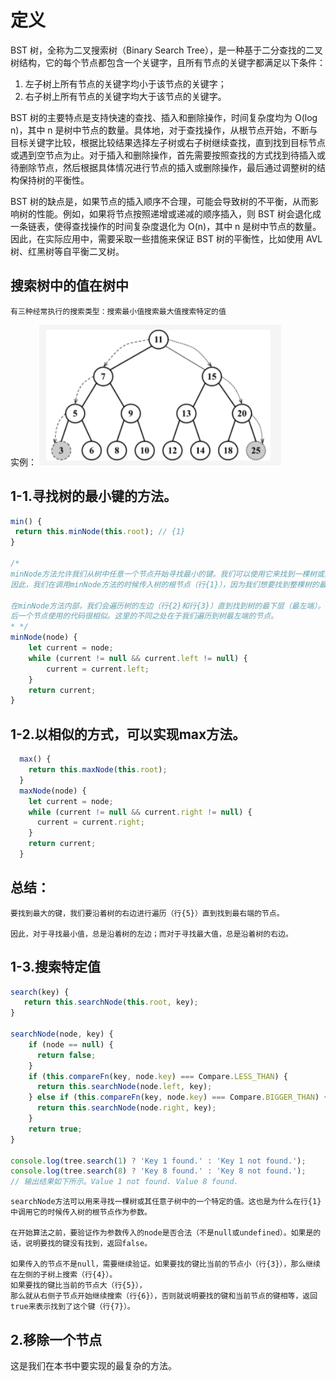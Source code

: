 # 定义
BST 树，全称为二叉搜索树（Binary Search Tree），是一种基于二分查找的二叉树结构，它的每个节点都包含一个关键字，且所有节点的关键字都满足以下条件：

1. 左子树上所有节点的关键字均小于该节点的关键字；
2. 右子树上所有节点的关键字均大于该节点的关键字。

BST 树的主要特点是支持快速的查找、插入和删除操作，时间复杂度均为 O(log n)，其中 n 是树中节点的数量。具体地，对于查找操作，从根节点开始，不断与目标关键字比较，根据比较结果选择左子树或右子树继续查找，直到找到目标节点或遇到空节点为止。对于插入和删除操作，首先需要按照查找的方式找到待插入或待删除节点，然后根据具体情况进行节点的插入或删除操作，最后通过调整树的结构保持树的平衡性。

BST 树的缺点是，如果节点的插入顺序不合理，可能会导致树的不平衡，从而影响树的性能。例如，如果将节点按照递增或递减的顺序插入，则 BST 树会退化成一条链表，使得查找操作的时间复杂度退化为 O(n)，其中 n 是树中节点的数量。因此，在实际应用中，需要采取一些措施来保证 BST 树的平衡性，比如使用 AVL 树、红黑树等自平衡二叉树。

## 搜索树中的值在树中
```
有三种经常执行的搜索类型：搜索最小值搜索最大值搜索特定的值
```
实例：
![](../../assets/img-algorithm/图3树.png)

## 1-1.寻找树的最小键的方法。
```js
min() {   
 return this.minNode(this.root); // {1}
}

/*
minNode方法允许我们从树中任意一个节点开始寻找最小的键。我们可以使用它来找到一棵树或其子树中最小的键。
因此，我们在调用minNode方法的时候传入树的根节点（行{1}），因为我们想要找到整棵树的最小键。

在minNode方法内部，我们会遍历树的左边（行{2}和行{3}）直到找到树的最下层（最左端）。
后一个节点使用的代码很相似。这里的不同之处在于我们遍历到树最左端的节点。
* */
minNode(node) {
    let current = node;
    while (current != null && current.left != null) {
        current = current.left;
    }
    return current;
}
```

## 1-2.以相似的方式，可以实现max方法。
```js
  max() {
    return this.maxNode(this.root);
  }
  maxNode(node) {
    let current = node;
    while (current != null && current.right != null) {
      current = current.right;
    }
    return current;
  }
```

## 总结：
```
要找到最大的键，我们要沿着树的右边进行遍历（行{5}）直到找到最右端的节点。

因此，对于寻找最小值，总是沿着树的左边；而对于寻找最大值，总是沿着树的右边。
```

## 1-3.搜索特定值
```js
search(key) {
   return this.searchNode(this.root, key);
}

searchNode(node, key) {
    if (node == null) {
      return false;
    }
    if (this.compareFn(key, node.key) === Compare.LESS_THAN) {
      return this.searchNode(node.left, key);
    } else if (this.compareFn(key, node.key) === Compare.BIGGER_THAN) {
      return this.searchNode(node.right, key);
    }
    return true;
}

console.log(tree.search(1) ? 'Key 1 found.' : 'Key 1 not found.'); 
console.log(tree.search(8) ? 'Key 8 found.' : 'Key 8 not found.');
// 输出结果如下所示。Value 1 not found. Value 8 found.
```

```
searchNode方法可以用来寻找一棵树或其任意子树中的一个特定的值。这也是为什么在行{1}中调用它的时候传入树的根节点作为参数。

在开始算法之前，要验证作为参数传入的node是否合法（不是null或undefined）。如果是的话，说明要找的键没有找到，返回false。

如果传入的节点不是null，需要继续验证。如果要找的键比当前的节点小（行{3}），那么继续在左侧的子树上搜索（行{4}）。
如果要找的键比当前的节点大（行{5}），
那么就从右侧子节点开始继续搜索（行{6}），否则就说明要找的键和当前节点的键相等，返回true来表示找到了这个键（行{7}）。
```

## 2.移除一个节点
这是我们在本书中要实现的最复杂的方法。